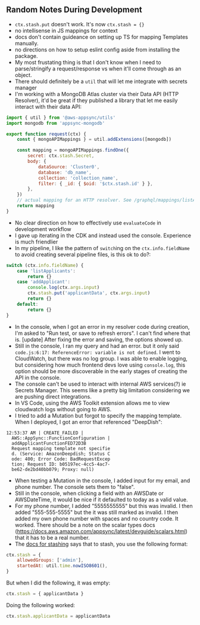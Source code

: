 ## Random Notes During Development

- `ctx.stash.put` doesn't work. It's now `ctx.stash = {}`
- no intellisense in JS mappings for context
- docs don't contain guideance on setting up TS for mapping Templates manually.
- no directions on how to setup eslint config aside from installing the package.
- My most frustating thing is that I don't know when I need to parse/stringify a request/response vs when it'll come through as an object.
- There should definitely be a `util` that will let me integrate with secrets manager
- I'm working with a MongoDB Atlas cluster via their Data API (HTTP Resolver), it'd be great if they published a library that let me easily interact with their data API:

```js
import { util } from '@aws-appsync/utils'
import mongodb from 'appsync-mongodb'

export function request(ctx) {
	const { mongoAPIMappings } = util.addExtensions([mongodb])

	const mapping = mongoAPIMappings.findOne({
		secret: ctx.stash.Secret,
		body: {
			dataSource: 'Cluster0',
			database: 'db_name',
			collection: 'collection_name',
			filter: { _id: { $oid: '$ctx.stash.id' } },
		},
	})
	// actual mapping for an HTTP resolver. See /graphql/mappings/listApplicants.js for the value.
	return mapping
}
```

- No clear direction on how to effectively use `evaluateCode` in development workflow
- I gave up iterating in the CDK and instead used the console. Experience is much friendlier
- In my pipeline, I like the pattern of `switch`ing on the `ctx.info.fieldName` to avoid creating several pipeline files, is this ok to do?:

```js
switch (ctx.info.fieldName) {
	case 'listApplicants':
		return {}
	case 'addApplicant':
		console.log(ctx.args.input)
		ctx.stash.put('applicantData', ctx.args.input)
		return {}
	default:
		return {}
}
```

- In the console, when I got an error in my resolver code during creation, I'm asked to "Run test, or save to refresh errors". I can't find where that is. [update] After fixing the error and saving, the options showed up.
- Still in the console, I ran my query and had an error. but it only said `code.js:6:17: ReferenceError: variable is not defined`. I went to CloudWatch, but there was no log group. I was able to enable logging, but considering how much frontend devs love using `console.log`, this option should be more discoverable in the early stages of creating the API in the console.
- The console can't be used to interact with internal AWS services(?) ie Secrets Manager. This seems like a pretty big limitation considering we are pushing direct integrations.
- In VS Code, using the AWS Toolkit extension allows me to view cloudwatch logs without going to AWS.
- I tried to add a Mutation but forgot to specify the mapping template. When I deployed, I got an error that referenced "DeepDish":

```
12:53:37 AM | CREATE_FAILED |
  AWS::AppSync::FunctionConfiguration |
  addApplicantFunctionFED72D3B
  Request mapping template not specifie
  d. (Service: AmazonDeepdish; Status C
  ode: 400; Error Code: BadRequestExcep
  tion; Request ID: b05197ec-4cc5-4ac7-
  be62-de2bd40bb079; Proxy: null)
```

- When testing a Mutation in the console, I added input for my email, and phone number. The console sets them to "false".
- Still in the console, when clicking a field with an AWSDate or AWSDateTime, it would be nice if it defaulted to today as a valid value.
- For my phone number, I added "5555555555" but this was invalid. I then added "555-555-5555" but the it was still marked as invalid. I then added my own phone number with spaces and no country code. It worked. There should be a note on the scalar types docs (https://docs.aws.amazon.com/appsync/latest/devguide/scalars.html) that it has to be a real number.
- The [docs for stashing](https://docs.aws.amazon.com/appsync/latest/devguide/resolver-reference-overview-js.html) says that to stash, you use the following format:

```js
ctx.stash = {
	allowedGroups: ['admin'],
	startedAt: util.time.nowISO8601(),
}
```

But when I did the following, it was empty:

```js
ctx.stash = { applicantData }
```

Doing the following worked:

```js
ctx.stash.applicantData = applicantData
```
